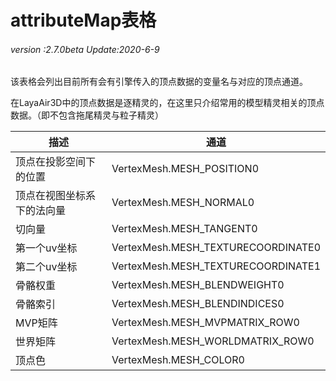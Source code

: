 # attributeMap表格

###### *version :2.7.0beta   Update:2020-6-9*

该表格会列出目前所有会有引擎传入的顶点数据的变量名与对应的顶点通道。

在LayaAir3D中的顶点数据是逐精灵的，在这里只介绍常用的模型精灵相关的顶点数据。（即不包含拖尾精灵与粒子精灵）

| 描述            | 通道                                 |
| ------------- | ---------------------------------- |
| 顶点在投影空间下的位置   | VertexMesh.MESH_POSITION0          |
| 顶点在视图坐标系下的法向量 | VertexMesh.MESH_NORMAL0            |
| 切向量           | VertexMesh.MESH_TANGENT0           |
| 第一个uv坐标       | VertexMesh.MESH_TEXTURECOORDINATE0 |
| 第二个uv坐标       | VertexMesh.MESH_TEXTURECOORDINATE1 |
| 骨骼权重          | VertexMesh.MESH_BLENDWEIGHT0       |
| 骨骼索引          | VertexMesh.MESH_BLENDINDICES0      |
| MVP矩阵         | VertexMesh.MESH_MVPMATRIX_ROW0     |
| 世界矩阵          | VertexMesh.MESH_WORLDMATRIX_ROW0   |
| 顶点色           | VertexMesh.MESH_COLOR0             |

